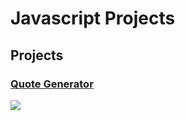 # Javascript Projects

## Projects

### [Quote Generator](http://amilali.me/amil-project.github.io/Quote_generator/index.html "Quote Generator")
<!-- [![](/Quote_generator/android-chrome-512x512.png) -->
[![](https://res.cloudinary.com/djcmgdn0x/image/upload/v1688627074/WhatsApp_Image_2023-07-06_at_12.33.59_oormgk.jpg)](http://amilali.me/amil-project.github.io/Quote_generator/index.html)





